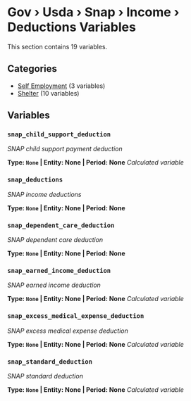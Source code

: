 # Gov › Usda › Snap › Income › Deductions Variables

This section contains 19 variables.

## Categories

- [Self Employment](self_employment/index.md) (3 variables)
- [Shelter](shelter/index.md) (10 variables)

## Variables

### `snap_child_support_deduction`
*SNAP child support payment deduction*

**Type: `None` | Entity: None | Period: None**
*Calculated variable*

### `snap_deductions`
*SNAP income deductions*

**Type: `None` | Entity: None | Period: None**

### `snap_dependent_care_deduction`
*SNAP dependent care deduction*

**Type: `None` | Entity: None | Period: None**

### `snap_earned_income_deduction`
*SNAP earned income deduction*

**Type: `None` | Entity: None | Period: None**
*Calculated variable*

### `snap_excess_medical_expense_deduction`
*SNAP excess medical expense deduction*

**Type: `None` | Entity: None | Period: None**
*Calculated variable*

### `snap_standard_deduction`
*SNAP standard deduction*

**Type: `None` | Entity: None | Period: None**
*Calculated variable*
